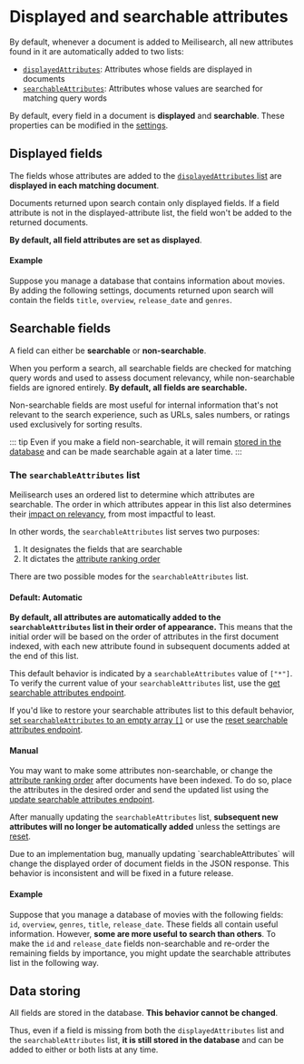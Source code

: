 # Displayed and searchable attributes

By default, whenever a document is added to Meilisearch, all new attributes found in it are automatically added to two lists:

- [`displayedAttributes`](/learn/configuration/displayed_searchable_attributes.md#displayed-fields): Attributes whose fields are displayed in documents
- [`searchableAttributes`](/learn/configuration/displayed_searchable_attributes.md#the-searchableattributes-list): Attributes whose values are searched for matching query words

By default, every field in a document is **displayed** and **searchable**. These properties can be modified in the [settings](/reference/api/settings.md).

## Displayed fields

The fields whose attributes are added to the [`displayedAttributes` list](/reference/api/settings.md#displayed-attributes) are **displayed in each matching document**.

Documents returned upon search contain only displayed fields. If a field attribute is not in the displayed-attribute list, the field won't be added to the returned documents.

**By default, all field attributes are set as displayed**.

#### Example

Suppose you manage a database that contains information about movies. By adding the following settings, documents returned upon search will contain the fields `title`, `overview`, `release_date` and `genres`.

<CodeSamples id="field_properties_guide_displayed_1" />

## Searchable fields

A field can either be **searchable** or **non-searchable**.

When you perform a search, all searchable fields are checked for matching query words and used to assess document relevancy, while non-searchable fields are ignored entirely. **By default, all fields are searchable.**

Non-searchable fields are most useful for internal information that's not relevant to the search experience, such as URLs, sales numbers, or ratings used exclusively for sorting results.

::: tip
Even if you make a field non-searchable, it will remain [stored in the database](#data-storing) and can be made searchable again at a later time.
:::

### The `searchableAttributes` list

Meilisearch uses an ordered list to determine which attributes are searchable. The order in which attributes appear in this list also determines their [impact on relevancy](/learn/core_concepts/relevancy.md#attribute-ranking-order), from most impactful to least.

In other words, the `searchableAttributes` list serves two purposes:

1. It designates the fields that are searchable
2. It dictates the [attribute ranking order](/learn/core_concepts/relevancy.md#attribute-ranking-order)

There are two possible modes for the `searchableAttributes` list.

#### Default: Automatic

**By default, all attributes are automatically added to the `searchableAttributes` list in their order of appearance.** This means that the initial order will be based on the order of attributes in the first document indexed, with each new attribute found in subsequent documents added at the end of this list.

This default behavior is indicated by a `searchableAttributes` value of `["*"]`. To verify the current value of your `searchableAttributes` list, use the [get searchable attributes endpoint](/reference/api/settings.md#get-searchable-attributes).

If you'd like to restore your searchable attributes list to this default behavior, [set `searchableAttributes` to an empty array `[]`](/reference/api/searchable_attributes.md#update-searchable-attributes) or use the [reset searchable attributes endpoint](/reference/api/settings.md#reset-searchable-attributes).

#### Manual

You may want to make some attributes non-searchable, or change the [attribute ranking order](/learn/core_concepts/relevancy.md#attribute-ranking-order) after documents have been indexed. To do so, place the attributes in the desired order and send the updated list using the [update searchable attributes endpoint](/reference/api/settings.md#update-searchable-attributes).

After manually updating the `searchableAttributes` list, **subsequent new attributes will no longer be automatically added** unless the settings are [reset](/reference/api/settings.md#reset-searchable-attributes).

<Capsule intent="warning">
Due to an implementation bug, manually updating `searchableAttributes` will change the displayed order of document fields in the JSON response. This behavior is inconsistent and will be fixed in a future release.
</Capsule>

#### Example

Suppose that you manage a database of movies with the following fields: `id`, `overview`, `genres`, `title`, `release_date`. These fields all contain useful information. However, **some are more useful to search than others**. To make the `id` and `release_date` fields non-searchable and re-order the remaining fields by importance, you might update the searchable attributes list in the following way.

<CodeSamples id="field_properties_guide_searchable_1" />

## Data storing

All fields are stored in the database. **This behavior cannot be changed**.

Thus, even if a field is missing from both the `displayedAttributes` list and the `searchableAttributes` list, **it is still stored in the database** and can be added to either or both lists at any time.
